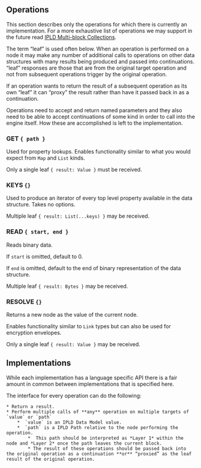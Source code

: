## Operations

This section describes only the operations for which there is currently an implementation. For a more exhaustive list of operations we may support in the future read [IPLD Multi-block Collections](/schema-layer/data-structures/multiblock-collections.md).

The term “leaf” is used often below. When an operation is performed on a node it may make any number of additional calls to operations on other data structures with many results being produced and passed into continuations. “leaf” responses are those that are from the original target operation and not from subsequent operations trigger by the original operation.

If an operation wants to return the result of a subsequent operation as its own “leaf” it can “proxy” the result rather than have it passed back in as a continuation.

Operations need to accept and return named parameters and they also need to be able to accept continuations of some kind in order to call into the engine itself. How these are accomplished is left to the implementation.

### GET `{ path }`

Used for property lookups. Enables functionality similar to what you would expect from `Map` and `List` kinds.

Only a single leaf `{ result: Value }` must be received.

### KEYS `{}`

Used to produce an iterator of every top level property available in the data structure. Takes no options.

Multiple leaf `{ result: List(...keys) }` may be received.

### READ `{ start, end }`

Reads binary data.

If `start` is omitted, default to 0.

If `end` is omitted, default to the end of binary representation of the data structure.

Multiple leaf `{ result: Bytes }` may be received.

### RESOLVE `{}`

Returns a new node as the value of the current node.

Enables functionality similar to `Link` types but can also be used for encryption envelopes.

Only a single leaf `{ result: Value }` may be received.

## Implementations

While each implementation has a language specific API there is a fair amount in common between implementations that is specified here.

The interface for every operation can do the following:

	* Return a result.
	* Perform multiple calls of **any** operation on multiple targets of `value` or `path`
		*  `value` is an IPLD Data Model value.
		*  `path` is a IPLD Path relative to the node performing the operation.
			*  This path should be interpreted as *Layer 1* within the node and *Layer 2* once the path leaves the current block.
			* The result of these operations should be passed back into the original operation as a continuation **or** “proxied” as the leaf result of the original operation. 
